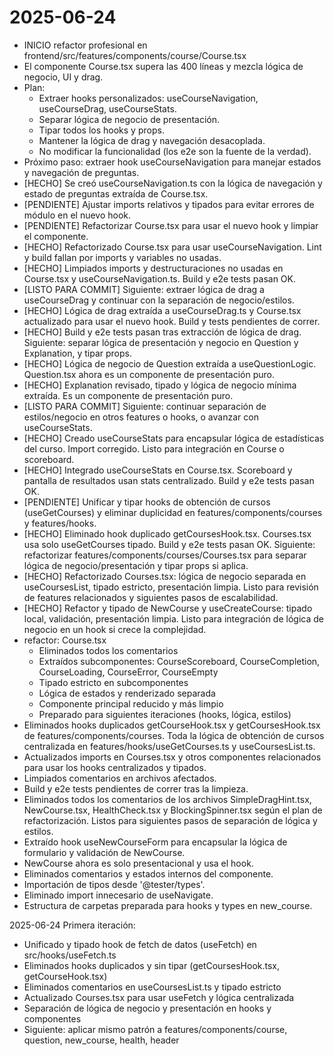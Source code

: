 # 2025-06-24

- INICIO refactor profesional en frontend/src/features/components/course/Course.tsx
- El componente Course.tsx supera las 400 líneas y mezcla lógica de negocio, UI y drag.
- Plan:
  - Extraer hooks personalizados: useCourseNavigation, useCourseDrag, useCourseStats.
  - Separar lógica de negocio de presentación.
  - Tipar todos los hooks y props.
  - Mantener la lógica de drag y navegación desacoplada.
  - No modificar la funcionalidad (los e2e son la fuente de la verdad).
- Próximo paso: extraer hook useCourseNavigation para manejar estados y navegación de preguntas.
- [HECHO] Se creó useCourseNavigation.ts con la lógica de navegación y estado de preguntas extraída de Course.tsx.
- [PENDIENTE] Ajustar imports relativos y tipados para evitar errores de módulo en el nuevo hook.
- [PENDIENTE] Refactorizar Course.tsx para usar el nuevo hook y limpiar el componente.
- [HECHO] Refactorizado Course.tsx para usar useCourseNavigation. Lint y build fallan por imports y variables no usadas.
- [HECHO] Limpiados imports y destructuraciones no usadas en Course.tsx y useCourseNavigation.ts. Build y e2e tests pasan OK.
- [LISTO PARA COMMIT] Siguiente: extraer lógica de drag a useCourseDrag y continuar con la separación de negocio/estilos.
- [HECHO] Lógica de drag extraída a useCourseDrag.ts y Course.tsx actualizado para usar el nuevo hook. Build y tests pendientes de correr.
- [HECHO] Build y e2e tests pasan tras extracción de lógica de drag. Siguiente: separar lógica de presentación y negocio en Question y Explanation, y tipar props.
- [HECHO] Lógica de negocio de Question extraída a useQuestionLogic. Question.tsx ahora es un componente de presentación puro.
- [HECHO] Explanation revisado, tipado y lógica de negocio mínima extraída. Es un componente de presentación puro.
- [LISTO PARA COMMIT] Siguiente: continuar separación de estilos/negocio en otros features o hooks, o avanzar con useCourseStats.
- [HECHO] Creado useCourseStats para encapsular lógica de estadísticas del curso. Import corregido. Listo para integración en Course o scoreboard.
- [HECHO] Integrado useCourseStats en Course.tsx. Scoreboard y pantalla de resultados usan stats centralizado. Build y e2e tests pasan OK.
- [PENDIENTE] Unificar y tipar hooks de obtención de cursos (useGetCourses) y eliminar duplicidad en features/components/courses y features/hooks.
- [HECHO] Eliminado hook duplicado getCoursesHook.tsx. Courses.tsx usa solo useGetCourses tipado. Build y e2e tests pasan OK. Siguiente: refactorizar features/components/courses/Courses.tsx para separar lógica de negocio/presentación y tipar props si aplica.
- [HECHO] Refactorizado Courses.tsx: lógica de negocio separada en useCoursesList, tipado estricto, presentación limpia. Listo para revisión de features relacionados y siguientes pasos de escalabilidad.
- [HECHO] Refactor y tipado de NewCourse y useCreateCourse: tipado local, validación, presentación limpia. Listo para integración de lógica de negocio en un hook si crece la complejidad.
- refactor: Course.tsx
  - Eliminados todos los comentarios
  - Extraídos subcomponentes: CourseScoreboard, CourseCompletion, CourseLoading, CourseError, CourseEmpty
  - Tipado estricto en subcomponentes
  - Lógica de estados y renderizado separada
  - Componente principal reducido y más limpio
  - Preparado para siguientes iteraciones (hooks, lógica, estilos)
- Eliminados hooks duplicados getCourseHook.tsx y getCoursesHook.tsx de features/components/courses. Toda la lógica de obtención de cursos centralizada en features/hooks/useGetCourses.ts y useCoursesList.ts.
- Actualizados imports en Courses.tsx y otros componentes relacionados para usar los hooks centralizados y tipados.
- Limpiados comentarios en archivos afectados.
- Build y e2e tests pendientes de correr tras la limpieza.
- Eliminados todos los comentarios de los archivos SimpleDragHint.tsx, NewCourse.tsx, HealthCheck.tsx y BlockingSpinner.tsx según el plan de refactorización. Listos para siguientes pasos de separación de lógica y estilos.
- Extraído hook useNewCourseForm para encapsular la lógica de formulario y validación de NewCourse.
- NewCourse ahora es solo presentacional y usa el hook.
- Eliminados comentarios y estados internos del componente.
- Importación de tipos desde '@tester/types'.
- Eliminado import innecesario de useNavigate.
- Estructura de carpetas preparada para hooks y types en new_course.

2025-06-24 Primera iteración:
- Unificado y tipado hook de fetch de datos (useFetch) en src/hooks/useFetch.ts
- Eliminados hooks duplicados y sin tipar (getCoursesHook.tsx, getCourseHook.tsx)
- Eliminados comentarios en useCoursesList.ts y tipado estricto
- Actualizado Courses.tsx para usar useFetch y lógica centralizada
- Separación de lógica de negocio y presentación en hooks y componentes
- Siguiente: aplicar mismo patrón a features/components/course, question, new_course, health, header
